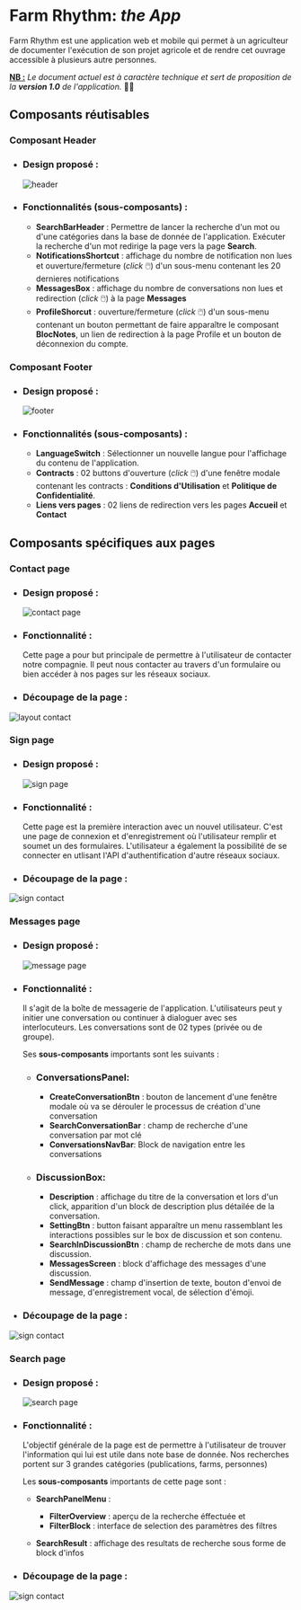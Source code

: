 # Farm Rhythm: *the App*
Farm Rhythm est une application web et mobile qui permet à un agriculteur de documenter l'exécution de son projet agricole et de rendre cet ouvrage accessible à plusieurs autre personnes.

**<ins>NB :** *Le document actuel est à caractère technique et sert de proposition de la **version 1.0** de l'application.* 🧑‍💻


## Composants réutisables
### Composant Header
- ### Design proposé :
    ![header](documentations/imgsDoc/overall%20header.png)

- ### Fonctionnalités (sous-composants) : 
  - **SearchBarHeader** : Permettre de lancer la recherche d'un mot ou d'une catégories dans la base de donnée de l'application. Exécuter la recherche d'un mot redirige la page vers la page **Search**.
  - **NotificationsShortcut** : affichage du nombre de notification non lues et ouverture/fermeture (*click* 🖱️) d'un sous-menu contenant les 20 dernieres notifications
  - **MessagesBox** : affichage du nombre de conversations non lues et redirection (*click* 🖱️) à la page **Messages**
  - **ProfileShorcut** : ouverture/fermeture (*click* 🖱️) d'un sous-menu contenant un bouton permettant de faire apparaître le composant **BlocNotes**, un lien de redirection à la page Profile et un bouton de déconnexion du compte.

### Composant Footer
- ### Design proposé :
    ![footer](documentations/imgsDoc/footer.png)

- ### Fonctionnalités (sous-composants) : 
  - **LanguageSwitch** : Sélectionner un nouvelle langue pour l'affichage du contenu de l'application.
  - **Contracts** : 02 buttons d'ouverture (*click* 🖱️) d'une fenêtre modale contenant les contracts : **Conditions d'Utilisation** et **Politique de Confidentialité**.
  - **Liens vers pages** : 02 liens de redirection vers les pages **Accueil** et **Contact**
  

## Composants spécifiques aux pages

### **Contact page**
- ### Design proposé :
    ![contact page](documentations/imgsDoc/Contact%20page.png)

- ### Fonctionnalité : 
  Cette page a pour but principale de permettre à l'utilisateur de contacter notre compagnie. Il peut nous contacter au travers d'un formulaire ou bien accéder à nos pages sur les réseaux sociaux.

- ### Découpage de la page :
![layout contact](documentation/../documentations/imgsDoc/layout%20contact%20page.png)


### **Sign page**
- ### Design proposé :
    ![sign page](documentations/imgsDoc/registration%20page.png)

- ### Fonctionnalité : 
  Cette page est la première interaction avec un nouvel utilisateur. C'est une page de connexion et d'enregistrement où l'utilisateur remplir et soumet un des formulaires. L'utilisateur a également la possibilité de se connecter en utlisant l'API d'authentification d'autre réseaux sociaux.
  

- ### Découpage de la page :
![sign contact](documentation/../documentations/imgsDoc/layout%20sign%20page.png)


### **Messages page**
- ### Design proposé :
    ![message page](documentations/imgsDoc/Message%20page.png)

- ### Fonctionnalité : 
  Il s'agit de la boîte de messagerie de l'application. L'utilisateurs peut y initier une conversation ou continuer à dialoguer avec ses interlocuteurs. Les conversations sont de 02 types (privée ou de groupe).

  Ses **sous-composants** importants sont les suivants :
    - ### ConversationsPanel:
      - **CreateConversationBtn** : bouton de lancement d'une fenêtre modale où va se dérouler le processus de création d'une conversation
      - **SearchConversationBar** : champ de recherche d'une conversation par mot clé
      - **ConversationsNavBar**: Block de navigation entre les conversations
    - ### DiscussionBox: 
      - **Description** : affichage du titre de la conversation et lors d'un click, apparition d'un block de description plus détailée de la conversation.
      - **SettingBtn** : button faisant apparaître un menu rassemblant les interactions possibles sur le box de discussion et son contenu.
      - **SearchInDiscussionBtn** : champ de recherche de mots dans une discussion.
      - **MessagesScreen** : block d'affichage des messages d'une discussion.
      - **SendMessage** : champ d'insertion de texte, bouton d'envoi de message, d'enregistrement vocal, de sélection d'émoji.
  

- ### Découpage de la page :
![sign contact](documentation/../documentations/imgsDoc/layout%20messages%20page.png)


### **Search page**
- ### Design proposé :
    ![search page](documentations/imgsDoc/search%20page.png)

- ### Fonctionnalité : 
  L'objectif générale de la page est de permettre à l'utilisateur de trouver l'information qui lui est utile dans note base de donnée. Nos recherches portent sur 3 grandes catégories (publications, farms, personnes)

  Les **sous-composants** importants de cette page sont :
    - **SearchPanelMenu** :
      - **FilterOverview** : aperçu de la recherche éffectuée et 
      - **FilterBlock** : interface de selection des paramètres des filtres
      
    - **SearchResult** : affichage des resultats de recherche sous forme de block d'infos
      
  

- ### Découpage de la page :
![sign contact](documentation/../documentations/imgsDoc/layout%20search%20page.png)